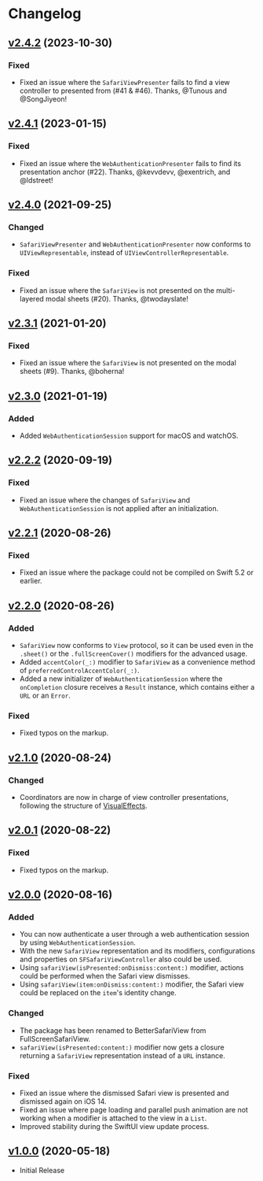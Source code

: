 # Changelog

## [v2.4.2](https://github.com/stleamist/BetterSafariView/releases/tag/v2.4.2) (2023-10-30)
### Fixed
- Fixed an issue where the `SafariViewPresenter` fails to find a view controller to presented from (#41 & #46). Thanks, @Tunous and @SongJiyeon!

## [v2.4.1](https://github.com/stleamist/BetterSafariView/releases/tag/v2.4.1) (2023-01-15)
### Fixed
- Fixed an issue where the `WebAuthenticationPresenter` fails to find its presentation anchor (#22). Thanks, @kevvdevv, @exentrich, and @ldstreet!

## [v2.4.0](https://github.com/stleamist/BetterSafariView/releases/tag/v2.4.0) (2021-09-25)
### Changed
- `SafariViewPresenter` and `WebAuthenticationPresenter` now conforms to `UIViewRepresentable`, instead of `UIViewControllerRepresentable`.

### Fixed
- Fixed an issue where the `SafariView` is not presented on the multi-layered modal sheets (#20). Thanks, @twodayslate!

## [v2.3.1](https://github.com/stleamist/BetterSafariView/releases/tag/v2.3.1) (2021-01-20)
### Fixed
- Fixed an issue where the `SafariView` is not presented on the modal sheets (#9). Thanks, @boherna!

## [v2.3.0](https://github.com/stleamist/BetterSafariView/releases/tag/v2.3.0) (2021-01-19)
### Added
- Added `WebAuthenticationSession` support for macOS and watchOS.

## [v2.2.2](https://github.com/stleamist/BetterSafariView/releases/tag/v2.2.2) (2020-09-19)
### Fixed
- Fixed an issue where the changes of `SafariView` and `WebAuthenticationSession` is not applied after an initialization.

## [v2.2.1](https://github.com/stleamist/BetterSafariView/releases/tag/v2.2.1) (2020-08-26)
### Fixed
- Fixed an issue where the package could not be compiled on Swift 5.2 or earlier.

## [v2.2.0](https://github.com/stleamist/BetterSafariView/releases/tag/v2.2.0) (2020-08-26)
### Added
- `SafariView` now conforms to `View` protocol, so it can be used even in the `.sheet()` or the `.fullScreenCover()` modifiers for the advanced usage.
- Added `accentColor(_:)` modifier to `SafariView` as a convenience method of `preferredControlAccentColor(_:)`.
- Added a new initializer of `WebAuthenticationSession` where the `onCompletion` closure receives a `Result` instance, which contains either a `URL` or an `Error`.

### Fixed
- Fixed typos on the markup.

## [v2.1.0](https://github.com/stleamist/BetterSafariView/releases/tag/v2.1.0) (2020-08-24)
### Changed
- Coordinators are now in charge of view controller presentations, following the structure of [VisualEffects](https://github.com/twostraws/VisualEffects).

## [v2.0.1](https://github.com/stleamist/BetterSafariView/releases/tag/v2.0.1) (2020-08-22)
### Fixed
- Fixed typos on the markup.

## [v2.0.0](https://github.com/stleamist/BetterSafariView/releases/tag/v2.0.0) (2020-08-16)
### Added
- You can now authenticate a user through a web authentication session by using `WebAuthenticationSession`.
- With the new `SafariView` representation and its modifiers, configurations and properties on `SFSafariViewController` also could be used.
- Using `safariView(isPresented:onDismiss:content:)` modifier, actions could be performed when the Safari view dismisses.
- Using `safariView(item:onDismiss:content:)` modifier, the Safari view could be replaced on the `item`'s identity change.

### Changed
- The package has been renamed to BetterSafariView from FullScreenSafariView.
- `safariView(isPresented:content:)` modifier now gets a closure returning a `SafariView` representation instead of a `URL` instance.

### Fixed
- Fixed an issue where the dismissed Safari view is presented and dismissed again on iOS 14.
- Fixed an issue where page loading and parallel push animation are not working when a modifier is attached to the view in a `List`.
- Improved stability during the SwiftUI view update process.

## [v1.0.0](https://github.com/stleamist/BetterSafariView/releases/tag/v1.0.0) (2020-05-18)
- Initial Release
